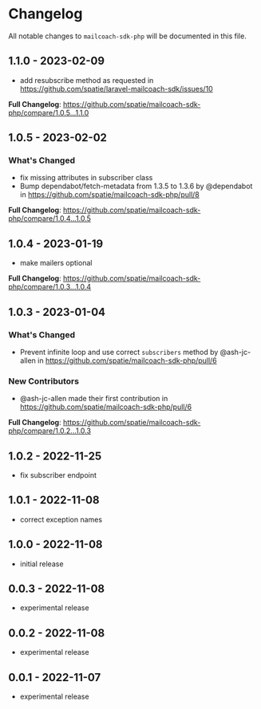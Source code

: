# Changelog

All notable changes to `mailcoach-sdk-php` will be documented in this file.

## 1.1.0 - 2023-02-09

- add resubscribe method as requested in https://github.com/spatie/laravel-mailcoach-sdk/issues/10

**Full Changelog**: https://github.com/spatie/mailcoach-sdk-php/compare/1.0.5...1.1.0

## 1.0.5 - 2023-02-02

### What's Changed

- fix missing attributes in subscriber class
- Bump dependabot/fetch-metadata from 1.3.5 to 1.3.6 by @dependabot in https://github.com/spatie/mailcoach-sdk-php/pull/8

**Full Changelog**: https://github.com/spatie/mailcoach-sdk-php/compare/1.0.4...1.0.5

## 1.0.4 - 2023-01-19

- make mailers optional

**Full Changelog**: https://github.com/spatie/mailcoach-sdk-php/compare/1.0.3...1.0.4

## 1.0.3 - 2023-01-04

### What's Changed

- Prevent infinite loop and use correct `subscribers` method by @ash-jc-allen in https://github.com/spatie/mailcoach-sdk-php/pull/6

### New Contributors

- @ash-jc-allen made their first contribution in https://github.com/spatie/mailcoach-sdk-php/pull/6

**Full Changelog**: https://github.com/spatie/mailcoach-sdk-php/compare/1.0.2...1.0.3

## 1.0.2 - 2022-11-25

- fix subscriber endpoint

## 1.0.1 - 2022-11-08

- correct exception names

## 1.0.0 - 2022-11-08

- initial release

## 0.0.3 - 2022-11-08

- experimental release

## 0.0.2 - 2022-11-08

- experimental release

## 0.0.1 - 2022-11-07

- experimental release
